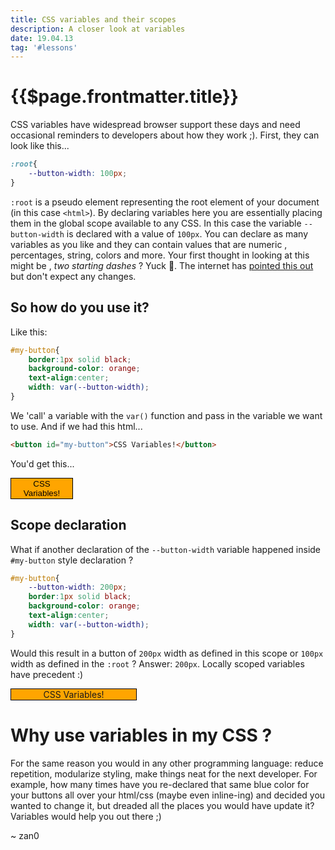```yaml
---
title: CSS variables and their scopes
description: A closer look at variables
date: 19.04.13
tag: '#lessons'
---
```


# {{$page.frontmatter.title}}

<Badge :text="$page.frontmatter.date" />
<Badge :text="$page.frontmatter.tag" />
<Tweet />

CSS variables have widespread browser support these days and need occasional reminders to developers about how they work  ;).   First, they can look like this...

```css
:root{
    --button-width: 100px;
}
```

`:root` is a pseudo element representing the root element of your document (in this case `<html>`). By declaring variables here you are essentially placing them in the global scope available to any CSS. In this case the variable `--button-width` is declared with a value of `100px`.  You can declare as many variables as you like and they can contain values that are numeric , percentages, string, colors and more.  Your first thought in looking at this might be , *two starting dashes* ? Yuck 🤢. The internet has [pointed this out](https://softwareengineering.stackexchange.com/questions/311794/what-is-the-reason-that-css-variables-are-defined-using-two-hyphen-characters) but don't expect any changes.

## So how do you use it?

Like this:

```css
#my-button{
    border:1px solid black;
    background-color: orange;
    text-align:center;
    width: var(--button-width);
}
```

We 'call' a variable with the `var()` function and pass in the variable we want to use. And if we had this html...

```html
<button id="my-button">CSS Variables!</button>
```

You'd get this...
 
<style>
:root{
    --button-width:100px;
}

#my-button1{
    border:1px solid black;
    background-color: orange;
    width: var(--button-width);
    text-align:center;
}
</style>
<button id="my-button1">CSS Variables!</button>


## Scope declaration

What if another declaration of the `--button-width` variable happened inside `#my-button` style declaration ?

```css
#my-button{
    --button-width: 200px;
    border:1px solid black;
    background-color: orange;
    text-align:center;
    width: var(--button-width);
}
```

Would this result in a button of `200px` width as defined in this scope or `100px` width as defined in the `:root` ?  Answer:  `200px`. Locally scoped variables have precedent :)

<style>
#my-button2{
    --button-width: 200px;
    border:1px solid black;
    background-color: orange;
    text-align:center;
    width: var(--button-width);
}
</style>
<div id="my-button2">CSS Variables!</div>

# Why use variables in my CSS ?

For the same reason you would in any other programming language: reduce repetition, modularize styling, make things neat for the next developer. For example, how many times have you re-declared that same blue color for your buttons all over your html/css (maybe even inline-ing) and decided you wanted to change it, but dreaded all the places you would have update it?  Variables would help you out there ;)

~ zan0
